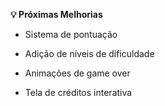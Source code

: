 **💡 Próximas Melhorias**

  -  Sistema de pontuação

  -  Adição de níveis de dificuldade

  -  Animações de game over

  -  Tela de créditos interativa
